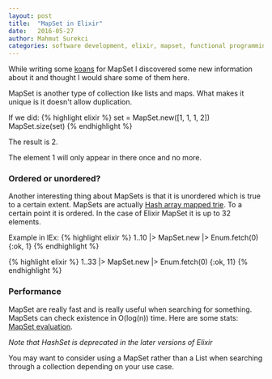 ```yaml
---
layout: post
title:  "MapSet in Elixir"
date:   2016-05-27
author: Mahmut Surekci
categories: software development, elixir, mapset, functional programming
---
```


While writing some [koans](https://github.com/elixirkoans/elixir-koans) for MapSet I discovered some new information about it and thought I would share some of them here.

MapSet is another type of collection like lists and maps. What makes it unique is it doesn't allow duplication. 

If we did: 
{% highlight elixir %}
set = MapSet.new([1, 1, 1, 2])
MapSet.size(set)
{% endhighlight %} 

The result is 2.

The element 1 will only appear in there once and no more.

### Ordered or unordered?

Another interesting thing about MapSets is that it is unordered which is true to a certain extent. MapSets are actually [Hash array mapped trie](https://en.wikipedia.org/wiki/Hash_array_mapped_trie). To a certain point
it is ordered. In the case of Elixir MapSet it is up to 32 elements.

Example in IEx: 
{% highlight elixir %}
1..10 |> MapSet.new |> Enum.fetch(0)
{:ok, 1}
{% endhighlight %}

{% highlight elixir %}
1..33 |> MapSet.new |> Enum.fetch(0)
{:ok, 11}
{% endhighlight %}

### Performance
MapSet are really fast and is really useful when searching for something. MapSets can check existence in O(log(n)) time. Here are some stats: [MapSet evaluation](https://gist.github.com/lexmag/32977ce8fd7cb44ddefa). 

_Note that HashSet is deprecated in the later versions of Elixir_

You may want to consider using a MapSet rather than a List when searching through a collection depending on your use case.

